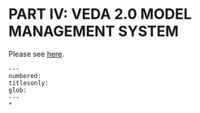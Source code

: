 # PART IV: VEDA 2.0 MODEL MANAGEMENT SYSTEM

Please see [here](https://github.com/etsap-TIMES/TIMES_Documentation/blob/master/Documentation_for_the_TIMES_Model-Part-IV.pdf).

```{toctree}
---
numbered:
titlesonly:
glob:
---
*
```
